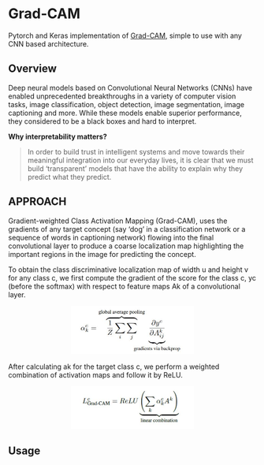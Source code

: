 # Grad-CAM
Pytorch and Keras implementation of [Grad-CAM](https://arxiv.org/abs/1610.02391), simple to use with any CNN based architecture.

## Overview
Deep neural models based on Convolutional Neural Networks (CNNs) have enabled unprecedented breakthroughs
in a variety of computer vision tasks, image classification, object detection, image segmentation, image captioning and more. While these models enable superior performance, they considered to be a black boxes and hard to interpret.

**Why interpretability matters?**
>In order to build trust in intelligent
systems and move towards their meaningful integration into our everyday lives, it is clear that we must build ‘transparent’ models that have the ability to explain why they predict what they predict.


## APPROACH
Gradient-weighted Class Activation Mapping
(Grad-CAM), uses the gradients of any target concept (say
‘dog’ in a classification network or a sequence of words
in captioning network) flowing into the final convolutional
layer to produce a coarse localization map highlighting the
important regions in the image for predicting the concept.

To obtain the class discriminative localization map of width u and height v for any class c, we first compute the gradient of the score for the class c, yc (before the softmax) with respect to feature maps Ak of a convolutional layer.
<p align="center">
  <img src="imgs/fig1.jpg" width="250" title="Deep-Emotion Architecture">
</p>

After calculating ak for the target class c, we perform a weighted combination of activation maps and follow it by ReLU.
<p align="center">
  <img src="imgs/fig2.jpg" width="250" title="Deep-Emotion Architecture">
</p>

## Usage
